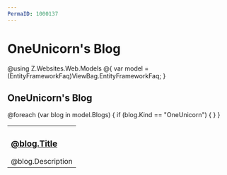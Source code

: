 ```yaml
---
PermaID: 1000137
---
```


# OneUnicorn's Blog

@using Z.Websites.Web.Models
@{
    var model = (EntityFrameworkFaq)ViewBag.EntityFrameworkFaq;
}

<h2>OneUnicorn's Blog</h2>

<table>
    <tbody>
        @foreach (var blog in model.Blogs)
        {
            if (blog.Kind == "OneUnicorn")
            {
                <tr>
                    <td>
                        <h3><a href="@blog.Url">@blog.Title</a></h3>
                        @blog.Description
                    </td>
                </tr>
            }
        }
    </tbody>
</table>

